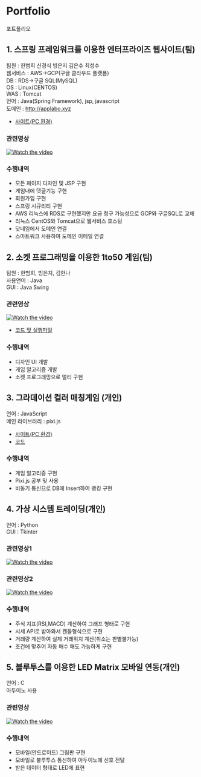 # Portfolio
포트폴리오


 
## 1. 스프링 프레임워크를 이용한 엔터프라이즈 웹사이트(팀)
팀원 : 한범희 신경식 빙은지 김은수 최성수
 <br/>웹서비스 : AWS->GCP(구글 클라우드 플랫폼)
 <br/>DB : RDS->구글 SQL(MySQL)
 <br/>OS : Linux(CENTOS)
 <br/>WAS : Tomcat
 <br/>언어 : Java(Spring Framework), jsp, javascript
 <br/>도메인 : http://applabo.xyz
 - <a href="http://applabo.xyz">사이트(PC 환경)</a>
### 관련영상
  [![Watch the video](https://img.youtube.com/vi/w5eQlGDR6lE/0.jpg)]( https://youtu.be/w5eQlGDR6lE)
### 수행내역
 - 모든 페이지 디자인 및 JSP 구현
 - 게임내에 댓글기능 구현
 - 회원가입 구현
 - 스프링 시큐리티 구현
 - AWS 리눅스에 RDS로 구현했지만 요금 청구 가능성으로 GCP와 구글SQL로 교체
 - 리눅스 CentOS와 Tomcat으로 웹서비스 호스팅
 - 닷네임에서 도메인 연결
 - 스마트워크 사용하여 도메인 이메일 연결
 
## 2. 소켓 프로그래밍을 이용한 1to50 게임(팀)
  팀원 : 한범희, 빙은지, 김한나
  <br/>사용언어 : Java
  <br/>GUI : Java Swing
 ### 관련영상
  [![Watch the video](https://img.youtube.com/vi/AVnaVDQXX8I/0.jpg)](https://youtu.be/AVnaVDQXX8I)
 - <a href="https://github.com/bumheehan/1to50">코드 및 실행파일</a>

### 수행내역
 - 디자인 UI 개발
 - 게임 알고리즘 개발
 - 소켓 프로그래밍으로 멀티 구현
 
## 3. 그라데이션 컬러 매칭게임 (개인)
 언어 : JavaScript 
 <br/>메인 라이브러리 : pixi.js
 - <a href="http://www.applabo.xyz/game?game=1">사이트(PC 환경)</a>
 - <a href="https://github.com/bumheehan/colormatch">코드</a>
### 수행내역
 - 게임 알고리즘 구현
 - Pixi.js 공부 및 사용
 - 비동기 통신으로 DB에 Insert하여 랭킹 구현
 
## 4. 가상 시스템 트레이딩(개인)
언어 : Python
<br/>GUI : Tkinter
### 관련영상1
 [![Watch the video](https://img.youtube.com/vi/AiPB9F6pA-I/0.jpg)](https://youtu.be/AiPB9F6pA-I)
### 관련영상2
 [![Watch the video](https://img.youtube.com/vi/Bxopu2-850I/0.jpg)](https://youtu.be/Bxopu2-850I)
### 수행내역
 - 주식 지표(RSI,MACD) 계산하여 그래프 형태로 구현
 - 시세 API로 받아와서 캔들형식으로 구현
 - 거래량 계산하여 실제 거래위치 계산(취소는 판별불가능)
 - 조건에 맞추어 자동 매수 매도 가능하게 구현
 
## 5. 블루투스를 이용한 LED Matrix 모바일 연동(개인)
언어 : C
<br/> 아두이노 사용
### 관련영상
 [![Watch the video](https://img.youtube.com/vi/17BQ-2_1G2w/0.jpg)](https://youtu.be/17BQ-2_1G2w)
 
### 수행내역
  - 모바일(안드로이드) 그림판 구현
  - 모바일로 불루투스 통신하여 아두이노에 신호 전달
  - 받은 데이터 형태로 LED에 표현
